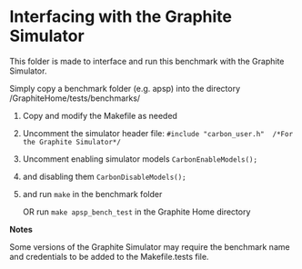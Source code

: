 Interfacing with the Graphite Simulator
=======================================

This folder is made to interface and run this benchmark with the Graphite Simulator.

Simply copy a benchmark folder (e.g. apsp) into the directory
/GraphiteHome/tests/benchmarks/

1. Copy and modify the Makefile as needed

2. Uncomment the simulator header file: 
   ```#include "carbon_user.h"  /*For the Graphite Simulator*/```
3. Uncomment enabling simulator models ```CarbonEnableModels();```
4. and disabling them ```CarbonDisableModels();```

5. and run ```make``` in the benchmark folder

   OR run ```make apsp_bench_test``` in the Graphite Home directory

**Notes**

Some versions of the Graphite Simulator may require the benchmark name and credentials to be added to the Makefile.tests file.
